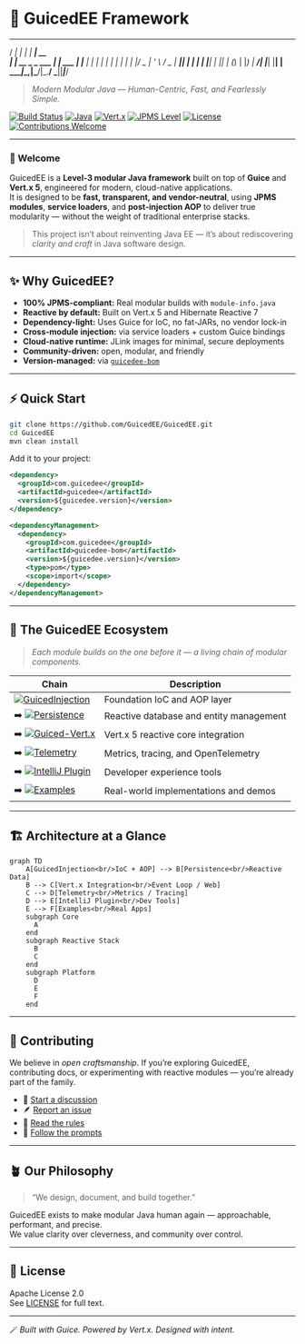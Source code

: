 # 🧩 GuicedEE Framework

   _____             _           _____ _____ 
  / ____|           | |         | ____|  __ \
 | |  __ _   _  ___ | |__   ___ | |__ | |  | |
 | | |_ | | | |/ _ \| '_ \ / _ \|  __|| |  | |
 | |__| | |_| | (_) | |_) |  __/| |___| |__| |
  \_____|\__,_|\___/|_.__/ \___||_____|_____/

> *Modern Modular Java — Human-Centric, Fast, and Fearlessly Simple.*

[![Build Status](https://img.shields.io/github/actions/workflow/status/GuicedEE/GuicedEE/build.yml?branch=master&style=flat-square)](https://github.com/GuicedEE/GuicedEE/actions)
[![Java](https://img.shields.io/badge/Java-24%2B-007396?style=flat-square)](https://openjdk.org/projects/jdk/24/)
[![Vert.x](https://img.shields.io/badge/Vert.x-5.0-4B4BFF?style=flat-square)](https://vertx.io/)
[![JPMS Level](https://img.shields.io/badge/JPMS-Level%203-008080?style=flat-square)](#)
[![License](https://img.shields.io/badge/License-Apache%202.0-green?style=flat-square)](LICENSE)
[![Contributions Welcome](https://img.shields.io/badge/contributions-welcome-brightgreen?style=flat-square)](https://github.com/GuicedEE/GuicedEE/discussions)

---

### 👋 Welcome

GuicedEE is a **Level-3 modular Java framework** built on top of **Guice** and **Vert.x 5**, engineered for modern, cloud-native applications.  
It is designed to be **fast, transparent, and vendor-neutral**, using **JPMS modules**, **service loaders**, and **post-injection AOP** to deliver true modularity — without the weight of traditional enterprise stacks.

> This project isn’t about reinventing Java EE — it’s about rediscovering *clarity and craft* in Java software design.

---

## ✨ Why GuicedEE?

- **100% JPMS-compliant:** Real modular builds with `module-info.java`
- **Reactive by default:** Built on Vert.x 5 and Hibernate Reactive 7
- **Dependency-light:** Uses Guice for IoC, no fat-JARs, no vendor lock-in
- **Cross-module injection:** via service loaders + custom Guice bindings
- **Cloud-native runtime:** JLink images for minimal, secure deployments
- **Community-driven:** open, modular, and friendly
- **Version-managed:** via [`guicedee-bom`](https://github.com/GuicedEE/guicedee-bom)

---

## ⚡ Quick Start

```bash
git clone https://github.com/GuicedEE/GuicedEE.git
cd GuicedEE
mvn clean install
```

Add it to your project:

```xml
<dependency>
  <groupId>com.guicedee</groupId>
  <artifactId>guicedee</artifactId>
  <version>${guicedee.version}</version>
</dependency>

<dependencyManagement>
  <dependency>
    <groupId>com.guicedee</groupId>
    <artifactId>guicedee-bom</artifactId>
    <version>${guicedee.version}</version>
    <type>pom</type>
    <scope>import</scope>
  </dependency>
</dependencyManagement>
```

---

## 🧬 The GuicedEE Ecosystem

> *Each module builds on the one before it — a living chain of modular components.*

| Chain | Description |
|-------|--------------|
| [![GuicedInjection](https://img.shields.io/badge/GuicedInjection-core-blue?style=flat-square)](https://github.com/GuicedEE/GuicedInjection) | Foundation IoC and AOP layer |
| ➡️ [![Persistence](https://img.shields.io/badge/Persistence-reactive-yellow?style=flat-square)](https://github.com/GuicedEE/Persistence) | Reactive database and entity management |
| ➡️ [![Guiced-Vert.x](https://img.shields.io/badge/Vert.x-Integration-purple?style=flat-square)](https://github.com/GuicedEE/Guiced-Vert.x) | Vert.x 5 reactive core integration |
| ➡️ [![Telemetry](https://img.shields.io/badge/Telemetry-observability-orange?style=flat-square)](https://github.com/GuicedEE/GuicedTelemetry) | Metrics, tracing, and OpenTelemetry |
| ➡️ [![IntelliJ Plugin](https://img.shields.io/badge/IntelliJ_Plugin-tools-lightgrey?style=flat-square)](https://github.com/GuicedEE/GuicedEEIntelliJPlugin) | Developer experience tools |
| ➡️ [![Examples](https://img.shields.io/badge/Examples-live_demos-success?style=flat-square)](https://github.com/GuicedEE/Examples) | Real-world implementations and demos |

---

## 🏗️ Architecture at a Glance

```mermaid
graph TD
    A[GuicedInjection<br/>IoC + AOP] --> B[Persistence<br/>Reactive Data]
    B --> C[Vert.x Integration<br/>Event Loop / Web]
    C --> D[Telemetry<br/>Metrics / Tracing]
    D --> E[IntelliJ Plugin<br/>Dev Tools]
    E --> F[Examples<br/>Real Apps]
    subgraph Core
      A
    end
    subgraph Reactive Stack
      B
      C
    end
    subgraph Platform
      D
      E
      F
    end
```

---

## 🤝 Contributing

We believe in *open craftsmanship*.
If you’re exploring GuicedEE, contributing docs, or experimenting with reactive modules — you’re already part of the family.

- 💬 [Start a discussion](https://github.com/GuicedEE/GuicedEE/discussions)
- 🪶 [Report an issue](https://github.com/GuicedEE/GuicedEE/issues)
- 🧩 [Read the rules](https://github.com/GuicedEE/junie-guides/blob/master/RULES.md)
- 🧭 [Follow the prompts](https://github.com/GuicedEE/junie-guides/tree/master/generative)

---

## 🪴 Our Philosophy

> “We design, document, and build together.”

GuicedEE exists to make modular Java human again — approachable, performant, and precise.  
We value clarity over cleverness, and community over control.

---

## 📜 License

Apache License 2.0  
See [LICENSE](LICENSE) for full text.

---

🪄 *Built with Guice. Powered by Vert.x. Designed with intent.*